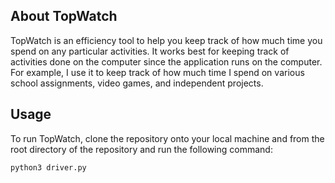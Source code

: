 ## About TopWatch

TopWatch is an efficiency tool to help you keep track of how much time you spend on any particular activities. It works best for keeping track of activities done on the computer since the application runs on the computer. For example, I use it to keep track of how much time I spend on various school assignments, video games, and independent projects.

## Usage

To run TopWatch, clone the repository onto your local machine and from the root directory of the repository and run the following command:

```
python3 driver.py
```
